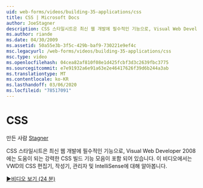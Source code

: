 ```yaml
---
uid: web-forms/videos/building-35-applications/css
title: CSS | Microsoft Docs
author: JoeStagner
description: CSS 스타일시트은 최신 웹 개발에 필수적인 기능으로, Visual Web Developer 2008에는 도움이 되는 강력한 CSS 빌드 기능 모음이 포함 되어 있습니다.
ms.author: riande
ms.date: 04/30/2009
ms.assetid: 50a55e3b-3f5c-429b-baf9-730221e9ef4c
msc.legacyurl: /web-forms/videos/building-35-applications/css
msc.type: video
ms.openlocfilehash: 04cea82af810f08e1d425fcbf3d3c2639fbc3775
ms.sourcegitcommit: e7e91932a6e91a63e2e46417626f39d6b244a3ab
ms.translationtype: MT
ms.contentlocale: ko-KR
ms.lasthandoff: 03/06/2020
ms.locfileid: "78517091"
---
```

# <a name="css"></a>CSS

만든 사람 [Stagner](https://github.com/JoeStagner)

CSS 스타일시트은 최신 웹 개발에 필수적인 기능으로, Visual Web Developer 2008에는 도움이 되는 강력한 CSS 빌드 기능 모음이 포함 되어 있습니다. 이 비디오에서는 VWD의 CSS 편집기, 작성기, 관리자 및 IntelliSense에 대해 알아봅니다.

[&#9654;비디오 보기 (24 분)](https://channel9.msdn.com/Blogs/ASP-NET-Site-Videos/css)
